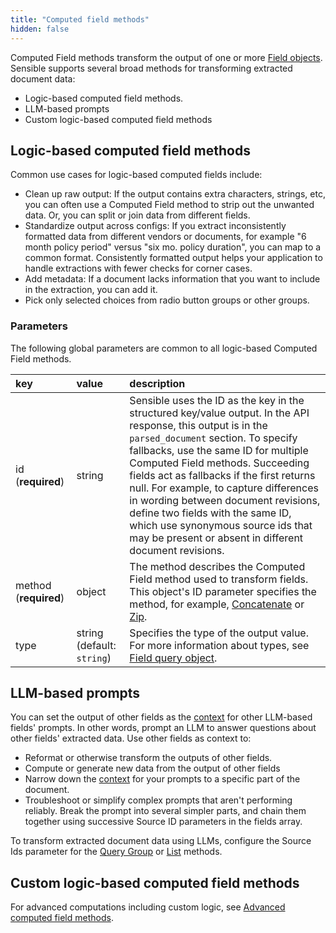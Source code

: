 ```yaml
---
title: "Computed field methods"
hidden: false
---
```

Computed Field methods transform the output of one or more [Field objects](doc:field-query-object).  Sensible supports several broad methods for transforming extracted document data:

- Logic-based computed field methods.
- LLM-based prompts
- Custom logic-based computed field methods 

## Logic-based computed field methods

Common use cases for logic-based computed fields include:

- Clean up raw output:  If the output contains extra characters, strings, etc, you can often use a Computed Field method to strip out the unwanted data. Or, you can split or join data from different fields.
- Standardize output across configs:  If you extract inconsistently formatted data from different vendors or documents, for example "6 month policy period" versus "six mo. policy duration", you can map to a common format. Consistently formatted output helps your application to handle extractions with fewer checks for corner cases.
- Add metadata: If a document lacks information that you want to include in the extraction, you can add it. 
- Pick only selected choices from radio button groups or other groups.

### Parameters


The following global parameters are common to all logic-based Computed Field methods.

| key                   | value                      | description                                                  |
| :-------------------- | :------------------------- | :----------------------------------------------------------- |
| id (**required**)     | string                     | Sensible uses the ID as the key in the structured key/value output. In the API response, this output is in the `parsed_document` section. To specify fallbacks, use the same ID for multiple Computed Field methods. Succeeding fields act as fallbacks if the first returns null. For example, to capture differences in wording between document revisions, define two fields with the same ID, which use synonymous source ids that may be present or absent in different document revisions. |
| method (**required**) | object                     | The method describes the Computed Field method used to transform fields. This object's ID parameter specifies the method, for example, [Concatenate](doc:concatenate) or [Zip](doc:zip). |
| type                  | string (default: `string`) | Specifies the type of the output value. For more information about types, see [Field query object](doc:field-query-object). |

## LLM-based prompts

You can set the output of other fields as the [context](doc:prompt#notes) for other LLM-based fields' prompts. In other words, prompt an LLM to answer questions about other fields' extracted data. Use other fields as context to:

- Reformat or otherwise transform the outputs of other fields.
- Compute or generate new data from the output of other fields
-  Narrow down the [context](doc:prompt#notes) for your prompts to a specific part of the document.
- Troubleshoot or simplify complex prompts that aren't performing reliably. Break the prompt into several simpler parts, and chain them together using successive Source ID parameters in the fields array.

To transform extracted document data using LLMs, configure the Source Ids parameter for the [Query Group](doc:query-group) or [List](doc:list#parameters) methods.

## Custom logic-based computed field methods

For advanced computations including custom logic, see [Advanced computed field methods](doc:advanced-computed-field-methods).

